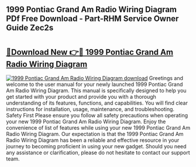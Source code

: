 ## 1999 Pontiac Grand Am Radio Wiring Diagram PDf Free Download - Part-RHM Service Owner Guide Zec2s

# <h2><a href="http://dflsamg.blite.top/?on=1999+Pontiac+Grand+Am+Radio+Wiring+Diagram">🔗Download New 👉🔴 1999 Pontiac Grand Am Radio Wiring Diagram</a></h2>

[![1999 Pontiac Grand Am Radio Wiring Diagram download](https://i.imgur.com/lujVjoI.png)](http://dflsamg.blite.top/?on=1999+Pontiac+Grand+Am+Radio+Wiring+Diagram)
Greetings and welcome to the user manual for your newly launched 1999 Pontiac Grand Am Radio Wiring Diagram. This manual is specifically designed to help you get started with your product and provide you with a thorough understanding of its features, functions, and capabilities. You will find clear instructions for installation, usage, maintenance, and troubleshooting. Safety First Please ensure you follow all safety precautions when operating your new 1999 Pontiac Grand Am Radio Wiring Diagram. Enjoy the convenience of list of features while using your new 1999 Pontiac Grand Am Radio Wiring Diagram. Our expectation is that the 1999 Pontiac Grand Am Radio Wiring Diagram has been a reliable and effective resource in your journey to becoming proficient in using your new gadget. Should you need any assistance or clarification, please do not hesitate to contact our support team.
